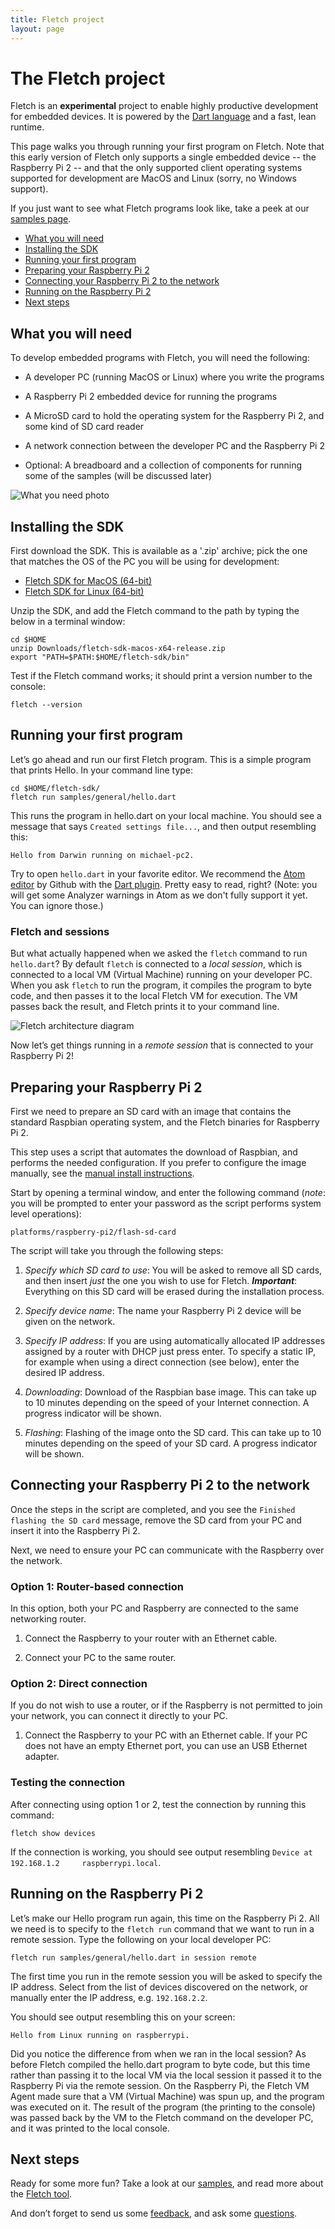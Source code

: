 ```yaml
---
title: Fletch project
layout: page
---
```


# The Fletch project

Fletch is an **experimental** project to enable highly productive development
for embedded devices. It is powered by the [Dart
language](https://www.dartlang.org/docs/dart-up-and-running/ch02.html) and a
fast, lean runtime.

This page walks you through running your first program on Fletch. Note that this
early version of Fletch only supports a single embedded device -- the Raspberry
Pi 2 -- and that the only supported client operating systems supported for
development are MacOS and Linux (sorry, no Windows support).

If you just want to see what Fletch programs look like, take a peek at our
[samples page](samples.html).

* [What you will need](#what-you-will-need)
* [Installing the SDK](#installing-the-sdk)
* [Running your first program](#running-your-first-program)
* [Preparing your Raspberry Pi 2](#preparing-your-raspberry-pi-2)
* [Connecting your Raspberry Pi 2 to the network](#connecting-your-raspberry-pi-2-to-the-network)
* [Running on the Raspberry Pi 2](#running-on-the-raspberry-pi-2)
* [Next steps](#next-steps)

## What you will need

To develop embedded programs with Fletch, you will need the following:

* A developer PC (running MacOS or Linux) where you write the programs

* A Raspberry Pi 2 embedded device for running the programs

* A MicroSD card to hold the operating system for
 the Raspberry Pi 2, and some kind of SD card reader

* A network connection between the developer PC and the Raspberry Pi 2

* Optional: A breadboard and a collection of components for running some of
 the samples (will be discussed later)

![What you need photo](https://storage.googleapis.com/fletch-archive/images/setup.jpg)

## Installing the SDK

First download the SDK. This is available as a '.zip' archive; pick the one that
matches the OS of the PC you will be using for development:

* [Fletch SDK for MacOS (64-bit)](https://storage.googleapis.com/fletch-archive/channels/dev/release/latest/sdk/fletch-sdk-macos-x64-release.zip)
* [Fletch SDK for Linux (64-bit)](https://storage.googleapis.com/fletch-archive/channels/dev/release/latest/sdk/fletch-sdk-linux-x64-release.zip)

Unzip the SDK, and add the Fletch command to the path by typing the
below in a terminal window:

~~~
cd $HOME
unzip Downloads/fletch-sdk-macos-x64-release.zip
export "PATH=$PATH:$HOME/fletch-sdk/bin"
~~~

Test if the Fletch command works; it should print a version number to the
console:

~~~
fletch --version
~~~

## Running your first program

Let’s go ahead and run our first Fletch program. This is a simple program that
prints Hello. In your command line type:

~~~
cd $HOME/fletch-sdk/
fletch run samples/general/hello.dart
~~~

This runs the program in hello.dart on your local machine. You should see a
message that says ```Created settings file...```, and then output resembling
this:

~~~
Hello from Darwin running on michael-pc2.
~~~

Try to open `hello.dart` in your favorite editor. We recommend the [Atom
editor](https://atom.io/) by Github with the [Dart
plugin](https://github.com/dart-atom/dartlang/). Pretty easy to read, right?
(Note: you will get some Analyzer warnings in Atom as we don't fully support it
yet. You can ignore those.)

### Fletch and sessions

But what actually happened when we asked the ```fletch``` command to run
`hello.dart`? By default ```fletch``` is connected to a *local session*,
which is connected to a local VM (Virtual Machine) running on your developer PC.
When you ask ```fletch``` to run the program, it compiles the program to byte
code, and then passes it to the local Fletch VM for execution. The VM passes
back the result, and Fletch prints it to your command line.

![Fletch architecture diagram](https://storage.googleapis.com/fletch-archive/images/Fletch-architecture.png)

Now let’s get things running in a *remote session* that is connected to your
Raspberry Pi 2!

## Preparing your Raspberry Pi 2

First we need to prepare an SD card with an image that contains the standard
Raspbian operating system, and the Fletch binaries for Raspberry Pi 2.

This step uses a script that automates the download of Raspbian, and performs
the needed configuration. If you prefer to configure the image manually, see the
[manual install instructions](manual-install.html).

Start by opening a terminal window, and enter the following command (*note*: you
will be prompted to enter your password as the script performs system level
operations):

~~~
platforms/raspberry-pi2/flash-sd-card
~~~

The script will take you through the following steps:

1. *Specify which SD card to use*: You will be asked to remove all SD cards, and
then insert *just* the one you wish to use for Fletch. ***Important***:
Everything on this SD card will be erased during the installation process.

1. *Specify device name*: The name your Raspberry Pi 2 device will be given on
the network.

1. *Specify IP address*: If you are using automatically allocated IP addresses
assigned by a router with DHCP just press enter. To specify a static IP, for
example when using a direct connection (see below), enter the desired IP
address.

1. *Downloading*: Download of the Raspbian base image. This can take up to 10
minutes depending on the speed of your Internet connection. A progress indicator
will be shown.

1. *Flashing*: Flashing of the image onto the SD card. This can take up to 10
minutes depending on the speed of your SD card. A progress indicator
will be shown.

## Connecting your Raspberry Pi 2 to the network

Once the steps in the script are completed, and you see the ```Finished flashing
the SD card``` message, remove the SD card from your PC and insert it into the
Raspberry Pi 2.

Next, we need to ensure your PC can communicate with the Raspberry over the
network.

### Option 1: Router-based connection

In this option, both your PC and Raspberry are connected to the same networking
router.

1. Connect the Raspberry to your router with an Ethernet cable.

1. Connect your PC to the same router.

### Option 2: Direct connection

If you do not wish to use a router, or if the Raspberry is not permitted to join
your network, you can connect it directly to your PC.

1. Connect the Raspberry to your PC with an Ethernet cable. If your PC does not
have an empty Ethernet port, you can use an USB Ethernet adapter.

### Testing the connection

After connecting using option 1 or 2, test the connection by running this
command:

~~~
fletch show devices
~~~

If the connection is working, you should see output resembling ```Device at
192.168.1.2     raspberrypi.local```.

## Running on the Raspberry Pi 2

Let’s make our Hello program run again, this time on the Raspberry Pi 2. All we
need is to specify to the ```fletch run``` command that we want to run in a
remote session. Type the following on your local developer PC:

~~~
fletch run samples/general/hello.dart in session remote
~~~

The first time you run in the remote session you will be asked to specify the IP
address. Select from the list of devices discovered on the network, or manually
enter the IP address, e.g. ```192.168.2.2```.

You should see output resembling this on your screen:

~~~
Hello from Linux running on raspberrypi.
~~~

Did you notice the difference from when we ran in the local session? As before
Fletch compiled the hello.dart program to byte code, but this time rather than
passing it to the local VM via the local session it passed it to the Raspberry
Pi via the remote session. On the Raspberry Pi, the Fletch VM Agent made sure
that a VM (Virtual Machine) was spun up, and the program was executed on it. The
result of the program (the printing to the console) was passed back by the VM to
the Fletch command on the developer PC, and it was printed to the local console.

## Next steps

Ready for some more fun? Take a look at our [samples](samples.html), and read
more about the [Fletch tool](tool.html).

And don’t forget to send us some [feedback](feedback.html), and ask some
[questions](faq.html).
